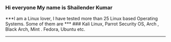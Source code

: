 ### Hi everyone My name is Shailender Kumar
***I am a Linux lover, I have tested more than 25 Linux based Operating Systems.
Some of them are *** ### Kali Linux, Parrot Security OS, Arch , Black Arch, Mint . Fedora, Ubuntu etc.
**********************
